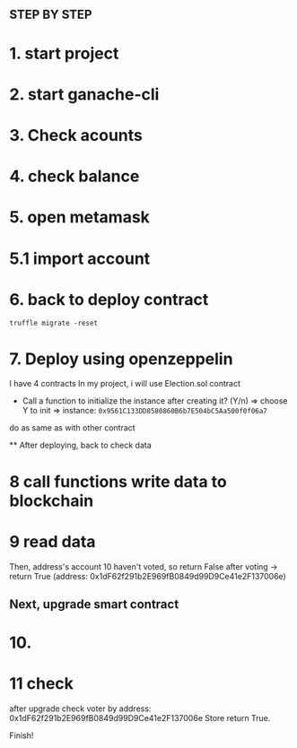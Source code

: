## STEP BY STEP

# 1. start project

# 2. start ganache-cli
# 3. Check acounts
# 4. check balance
# 5. open metamask
# 5.1 import account

# 6. back to deploy contract
`truffle migrate -reset`
<!-- => okay, however this doesn't data -->

# 7. Deploy using openzeppelin
I have 4 contracts
In my project, i will use Election.sol contract
- Call a function to initialize the instance after creating it? (Y/n) 
=> choose Y to init 
=> instance: `0x9561C133DD8580860B6b7E504bC5Aa500f0f06a7`

do as same as with other contract

** After deploying, back to check data

# 8 call functions write data to blockchain
# 9 read data

Then, address's account 10 haven't voted, so return False
after voting -> return True (address: 0x1dF62f291b2E969fB0849d99D9Ce41e2F137006e)



## Next, upgrade smart contract
# 10. 
<!-- 0x9561C133DD8580860B6b7E504bC5Aa500f0f06a7 -->
<!-- 0x9561C133DD8580860B6b7E504bC5Aa500f0f06a7 == same as above --> 

# 11 check
after upgrade
check voter by address: 0x1dF62f291b2E969fB0849d99D9Ce41e2F137006e
Store return True.

Finish!